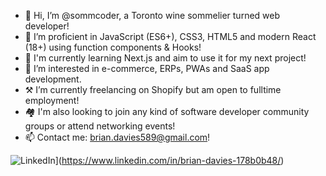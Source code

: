 - 👋 Hi, I’m @sommcoder, a Toronto wine sommelier turned web developer!
- 📖 I’m proficient in JavaScript (ES6+), CSS3, HTML5 and modern React (18+) using function components & Hooks!
- 🌱 I'm currently learning Next.js and aim to use it for my next project!
- 👀 I’m interested in e-commerce, ERPs, PWAs and SaaS app development.
- ⚒️ I’m currently freelancing on Shopify but am open to fulltime employment!
- 🏘️ I'm also looking to join any kind of software developer community groups or attend networking events!
- 📫 Contact me: brian.davies589@gmail.com!

![LinkedIn](https://img.shields.io/badge/LinkedIn-0077B5?style=for-the-badge&logo=linkedin&logoColor=white)](https://www.linkedin.com/in/brian-davies-178b0b48/)
